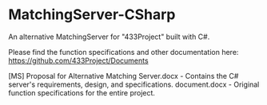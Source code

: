 # MatchingServer-CSharp
An alternative MatchingServer for "433Project" built with C#.

Please find the function specifications and other documentation here:
https://github.com/433Project/Documents

[MS] Proposal for Alternative Matching Server.docx - Contains the C# server's requirements, design, and specifications.
document.docx - Original function specifications for the entire project.
